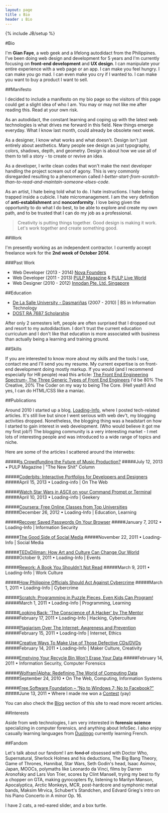 ```yaml
---
layout: page
title : Bio
header : Bio
---
```

{% include JB/setup %}

#Bio

I'm **Gian Faye**, a web geek and a lifelong autodidact from the Philippines. I've been doing web design and development for 5 years and I'm currently focusing on **front-end development** and **UX design**. I can manipulate your entire experience with a web page or an app. I can make you feel hungry. I can make you go mad. I can even make you cry if I wanted to. I can make you want to buy a product I want to sell. 

##Manifesto

I decided to include a manifesto on my bio page so the visitors of this page could get a slight idea of who I am. You may or may not like me after reading this. Read at your own risk.

As an autodidact, the constant learning and coping up with the latest web technologies is what drives me forward in this field. New things emerge everyday. What I know last month, could already be obsolete next week.

As a designer, I know what works and what doesn't. Design isn't just entirely about aesthetics. Many people see design as just typography, colors, shadows, depth, and geometry. Design is about how we use all of them to tell a story - to create or revive an idea.

As a developer, I write clean codes that won't make the next developer handling the project scream out of agony. This is very commonly disregarded resulting to a phenomenon called *I-better-start-from-scratch-than-to-read-and-maintain-someone-elses-code*. 

As an artist, I hate being told what to do. I hate instructions. I hate being trapped inside a cubicle. I hate micromanagement. I am the very definition of **anti-establishment** and **nonconformity**. I love being given the opportunity to do what I do best, to be able to explore and create my own path, and to be trusted that I can do my job as a professional.

> Creativity is putting things together. Good design is making it work.
Let's work together and create something good.

##Work

I'm presently working as an independent contractor. I currently accept freelance work for the **2nd week of October 2014**.

###Past Work 

* Web Developer (2013 - 2014) [Nova Founders](http://novafounders.com)
* Web Developer (2011 - 2013) [PULP Magazine](http://pulpmagazinelive.com) & [PULP Live World](http://pulpliveworld.com)
* Web Designer  (2010 - 2012) [Innodan Pte. Ltd. Singapore](http://www.innodan.com/)

##Education

* [De La Salle University - Dasmariñas](http://www.dlsud.edu.ph/) (2007 - 2010) | BS in Information Technology
* [DOST RA 7687 Scholarship](http://region4a.dost.gov.ph/databases/scho_details.php?studid=2897)
  
After only 2 semesters left, people are often surprised that I dropped out and resort to my autodidactism. I don't trust the current education curriculum and I don't like that education is more associated with business than actually being a learning and training ground. 

##Skills

If you are interested to know more about my skills and the tools I use, contact me and I'll send you my resume. My current expertise is on front-end development doing mostly markup. If you would (and I recommend especially for HR people) read this article: [The Front End Engineering Spectrum- The Three Generic Types of Front End Engineers](http://htmlcssjavascript.com/web/the-front-end-engineering-spectrum-the-three-generic-types-of-front-end-engineers/) I'd be 80% The Creative, 20% The Coder on my way to being The Core. (Hell yeah!) And yes, I can do HTML/CSS like a maniac.

##Publications

Around 2010 I started up a blog, [Loading-Info](http://the.loading-info.net), where I posted tech-related articles. It's still live but since I went serious with web dev't, my blogging activities dropped. Nonetheless, the blogging thing was a headstart on how I started to gain interest in web development. (Who would believe it got me my first job?) The blogging community is a very interesting market - I met lots of interesting people and was introduced to a wide range of topics and niche.

Here are some of the articles I scattered around the interwebs:

#####[Is Crowdfunding the Future of Music Production?](http://pulpmagazinelive.com/column/new-shit/crowdfunding-future-of-music-production)
#####July 12, 2013 &bullet; PULP Magazine | "The New Shit" Column

#####[Coderbits: Interactive Portfolios for Developers and Designers](http://the.loading-info.net/2013/04/coderbits-interactive-portfolios.html)
#####April 15, 2013 &bullet; Loading-info | On The Web

#####[Watch Star Wars in ASCII on your Command Prompt or Terminal](http://the.loading-info.net/2013/04/watch-star-wars-in-ascii.html)
#####April 10, 2013 &bullet; Loading-info | Geekery

#####[Coursera: Free Online Classes from Top Universities](http://the.loading-info.net/2012/12/coursera-free-online-courses.html)
#####December 26, 2012 &bullet; Loading-Info | Education, Learning

#####[Recover Saved Passwords On Your Browser](http://the.loading-info.net/2012/01/recover-saved-passwords-on-your-browser.html)
#####January 7, 2012 &bullet; Loading-Info | Information Security

#####[The Good Side of Social Media](http://the.loading-info.net/2011/11/lolo-luis-missing-case-solved-good-side.html)
#####November 22, 2011 &bullet; Loading-Info | Social Media

#####[TEDxDiliman: How Art and Culture Can Change Our World](http://the.loading-info.net/2011/10/tedxdiliman-how-art-and-culture-can.html)
#####October 9, 2011 &bullet; Loading-Info | Events

#####[Rework: A Book You Shouldn't Not Read](http://the.loading-info.net/2011/03/rework-book-you-shouldnt-not-read.html)
#####March 9, 2011 &bullet; Loading-Info | Work Culture

#####[How Philippine Officials Should Act Against Cybercrime](http://the.loading-info.net/2011/03/how-philippine-officials-should-act.html)
#####March 1, 2011 &bullet; Loading-Info | Cybercrime

#####[Scratch: Programming in Puzzle Pieces, Even Kids Can Program!](http://the.loading-info.net/2011/02/scratch-programming-in-puzzle-pieces.html)
#####March 1, 2011 &bullet; Loading-Info | Programming, Learning

#####[Looking Back: 'The Conscience of A Hacker' by The Mentor](http://the.loading-info.net/2011/02/looking-back-conscience-of-hacker-by.html)
#####February 17, 2011 &bullet; Loading-Info | Hacking, Cyberculture

#####[Plagiarism Over The Internet: Awareness and Prevention](http://the.loading-info.net/2011/02/plagiarism-over-internet-awareness-and.html)
#####February 15, 2011 &bullet; Loading-Info | Internet, Ethics

#####[Creative Ways To Make Use of Those Defective CDs/DVDs](http://the.loading-info.net/2011/02/creative-ways-to-make-use-of-those.html)
#####February 14, 2011 &bullet; Loading-Info | Maker Culture, Creativity

#####[Emptying Your Recycle Bin Won't Erase Your Data](http://the.loading-info.net/2011/02/emptying-your-recycle-bin-wont-erase.html)
#####February 14, 2011 &bullet; Information Security, Computer Forensics

#####[Wolfram|Alpha: Redefining The World of Computing Data](http://the.loading-info.net/2010/09/wolframalpha-redefining-world-of.html)
#####September 24, 2010 &bullet; On The Web, Computing, Information Systems

#####[Free Software Foundation – “No to Windows 7; No to Facebook?”](http://www.blogengage.com/blogger/free-software-foundation-no-to-windows-7-no-to-facebook/)
#####June 13, 2011 &bullet; Where I made me won a [Contest](http://www.blogengage.com/blogger/the-june-2011-blogger-spotlight-winners/) (yay)

You can also check the [Blog](/posts) section of this site to read more recent articles.

##Interests

Aside from web technologies, I am very interested in **forensic science** specializing in computer forensics, and anything about InfoSec. I also enjoy casually learning languages from [Duolingo](http://duolingo.com) currently learning French.

##Fandom

Let's talk about our fandom! I am <s>fond of</s> obsessed with Doctor Who, Supernatural, Sherlock Holmes and his deductions, The Big Bang Theory, Game of Thrones, Hannibal, Star Wars, Seth Godin's head, Isaac Asimov, Japan, MOOCs, polymaths like Leonardo da Vinci, films by Darren Aronofsky and Lars Von Trier, scores by Clint Mansell, trying my best to fly a chopper on GTA, making gyrocopters fly, listening to Marilyn Manson, Apocalyptica, Arctic Monkeys, MCR, post-hardcore and symphonic metal bands, Maksim Mrvica, Schubert's Standchen, and Edvard Grieg's intro on his Piano Concerto in A minor Op. 16. 

I have 2 cats, a red-eared slider, and a box turtle.

